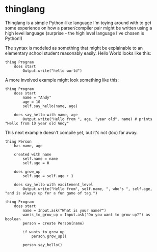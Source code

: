 # thinglang

Thinglang is a simple Python-like language I'm toying around with to get some experience on how a parser/compiler pair might be written using a high level language (surprise - the high level language I've chosen is Python!)

The syntax is modeled as something that might be explainable to an elementary school student reasonably easily. Hello World looks like this:
```
thing Program
    does start
        Output.write("hello world")
```

A more involved example might look something like this:
```
thing Program
    does start
        name = "Andy"
        age = 10
        self.say_hello(name, age)

    does say_hello with name, age
        Output.write("Hello from ", age, "year old", name) # prints "Hello from 10 year old Andy"
```

This next example doesn't compile yet, but it's not (too) far away.
```
thing Person
    has name, age

    created with name
        self.name = name
        self.age = 0

    does grow_up
        self.age = self.age + 1

    does say_hello with excitement_level
        Output.write("Hello from", self.name, ", who's ", self.age, "and is always up for a fun game of tag.")

thing Program
    does start
        name = Input.ask("What is your name?")
        wants_to_grow_up = Input.ask("Do you want to grow up?") as boolean
        person = create Person(name)

        if wants_to_grow_up
            person.grow_up()

        person.say_hello()
```
